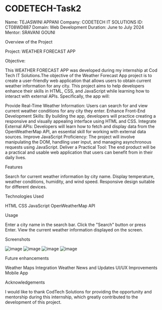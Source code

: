 # CODETECH-Task2

Name: TEJASWINI APPANI 
Company: CODETECH IT SOLUTIONS 
ID: CT08WD887 
Domain: Web Development 
Duration: June to July 2024 
Mentor: SRAVANI GOUNI

Overview of the Project

Project: WEATHER FORECAST APP

Objective:

This WEATHER FORECAST APP was developed during my internship at Cod Tech IT Solutions.The objective of the Weather Forecast App project is to create a user-friendly web application that allows users to obtain current weather information for any city. This project aims to help developers enhance their skills in HTML, CSS, and JavaScript while learning how to interact with external APIs.
Specifically, the app will:

Provide Real-Time Weather Information: Users can search for and view current weather conditions for any city they enter.
Enhance Front-End Development Skills: By building the app, developers will practice creating a responsive and visually appealing interface using HTML and CSS.
Integrate External APIs: Developers will learn how to fetch and display data from the OpenWeatherMap API, an essential skill for working with external data sources.
Improve JavaScript Proficiency: The project will involve manipulating the DOM, handling user input, and managing asynchronous requests using JavaScript.
Deliver a Practical Tool: The end product will be a practical and usable web application that users can benefit from in their daily lives.

Features

Search for current weather information by city name.
Display temperature, weather conditions, humidity, and wind speed.
Responsive design suitable for different devices.

Technologies Used

HTML
CSS
JavaScript
OpenWeatherMap API

Usage

Enter a city name in the search bar.
Click the "Search" button or press Enter.
View the current weather information displayed on the screen.

Screenshots

![image](https://github.com/TejaswiniAppani/CODETECH-Task2/assets/173262523/46dff541-1912-4dbd-8a3e-e29437237ef7)
![image](https://github.com/TejaswiniAppani/CODETECH-Task2/assets/173262523/403c3e59-072d-4017-aef0-7d5f0c1af363)
![image](https://github.com/TejaswiniAppani/CODETECH-Task2/assets/173262523/2df11931-2cab-48c9-9bd1-1018f9eab017)
![image](https://github.com/TejaswiniAppani/CODETECH-Task2/assets/173262523/a48fec41-14e2-4efc-88f0-d282963f359b)

Future enhancements

Weather Maps Integration
Weather News and Updates
UI/UX Improvements
Mobile App

Acknowledgements

I would like to thank CodTech Solutions for providing the opportunity and mentorship during this internship, which greatly contributed to the development of this project.



